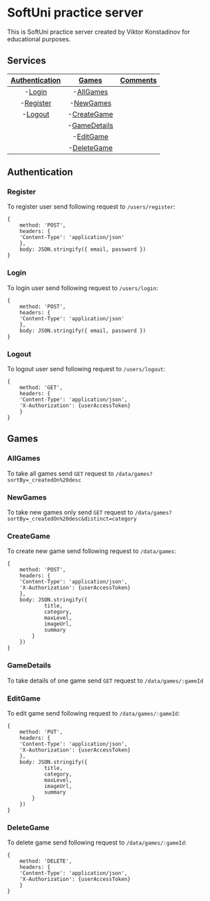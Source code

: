 # SoftUni practice server

This is SoftUni practice server created by Viktor Konstadinov for educational purposes.

## Services

| [Authentication](#authentication) | [Games](#games)      | [Comments](#comments) |
| :----:                            |:----:                |:----:                 |
| -[Login](#login)                  | -[AllGames](#allGames)|
| -[Register](#register)            | -[NewGames](#newGames)|
| -[Logout](#logout)                | -[CreateGame](#createGame)|
|                                   | -[GameDetails](#gameDetails) |
|                                   | -[EditGame](#editGame) |
|                                   | -[DeleteGame](#deleteGame) |


## Authentication

### Register

To register user send following request to `/users/register`:
```
{
    method: 'POST',
    headers: {
    'Content-Type': 'application/json'
    },
    body: JSON.stringify({ email, password })
}
```

### Login

To login user send following request to `/users/login`:

```
{
    method: 'POST',
    headers: {
    'Content-Type': 'application/json'
    },
    body: JSON.stringify({ email, password })
}
```

### Logout

To logout user send following request to `/users/logout`:

```
{
    method: 'GET',
    headers: {
    'Content-Type': 'application/json',
    'X-Authorization': {userAccessToken}
    }
}
```

## Games

### AllGames

To take all games send `GET` request to `/data/games?sortBy=_createdOn%20desc`

### NewGames

To take new games only send `GET` request to `/data/games?sortBy=_createdOn%20desc&distinct=category`

### CreateGame

To create new game send following request to `/data/games`:

```
{
    method: 'POST',
    headers: {
    'Content-Type': 'application/json',
    'X-Authorization': {userAccessToken}
    },
    body: JSON.stringify({  
            title, 
            category,
            maxLevel,
            imageUrl,
            summary
        }
    })
}
```

### GameDetails

To take details of one game send `GET` request to `/data/games/:gameId`

### EditGame

To edit game send following request to `/data/games/:gameId`:

```
{
    method: 'PUT',
    headers: {
    'Content-Type': 'application/json',
    'X-Authorization': {userAccessToken}
    },
    body: JSON.stringify({  
            title, 
            category,
            maxLevel,
            imageUrl,
            summary
        }
    })
}
```

### DeleteGame

To delete game send following request to `/data/games/:gameId`:

```
{
    method: 'DELETE',
    headers: {
    'Content-Type': 'application/json',
    'X-Authorization': {userAccessToken}
    }
}
```